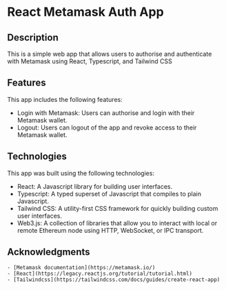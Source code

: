# React Metamask Auth App

## Description

This is a simple web app that allows users to authorise and authenticate with Metamask
using React, Typescript, and Tailwind CSS

## Features

This app includes the following features:

- Login with Metamask: Users can authorise and login with their Metamask wallet.
- Logout: Users can logout of the app and revoke access to their Metamask wallet.

## Technologies

This app was built using the following technologies:

- React: A Javascript library for building user interfaces.
- Typescript: A typed superset of Javascript that compiles to plain Javascript.
- Tailwind CSS: A utility-first CSS framework for quickly building custom user interfaces.
- Web3.js: A collection of libraries that allow you to interact with local or remote Ethereum
  node using HTTP, WebSocket, or IPC transport.

## Acknowledgments

    - [Metamask documentation](https://metamask.io/)
    - [React](https://legacy.reactjs.org/tutorial/tutorial.html)
    - [Tailwindcss](https://tailwindcss.com/docs/guides/create-react-app)
